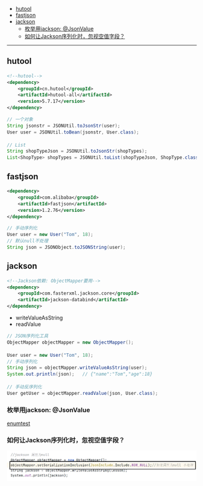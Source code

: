 - [hutool](#hutool)
- [fastjson](#fastjson)
- [jackson](#jackson)
  - [枚举用jackson: @JsonValue](#枚举用jackson-jsonvalue)
  - [如何让Jackson序列化时，忽视空值字段？](#如何让jackson序列化时忽视空值字段)


---
## hutool
```xml
<!--hutool-->
<dependency>
    <groupId>cn.hutool</groupId>
    <artifactId>hutool-all</artifactId>
    <version>5.7.17</version>
</dependency>
```

```java
// 一个对象
String jsonstr = JSONUtil.toJsonStr(user);
User user = JSONUtil.toBean(jsonstr, User.class);

// List
String shopTypeJson = JSONUtil.toJsonStr(shopTypes);
List<ShopType> shopTypes = JSONUtil.toList(shopTypeJson, ShopType.class);
```

## fastjson
```xml
<dependency>
    <groupId>com.alibaba</groupId>
    <artifactId>fastjson</artifactId>
    <version>1.2.76</version>
</dependency>
```
```java
// 手动序列化
User user = new User("Tom", 18);
// 默认null不处理
String json = JSONObject.toJSONString(user);
```

## jackson
```xml
<!--Jackson依赖: ObjectMapper要用-->
<dependency>
    <groupId>com.fasterxml.jackson.core</groupId>
    <artifactId>jackson-databind</artifactId>
</dependency>
```
- writeValueAsString
- readValue
```java
// JSON序列化工具
ObjectMapper objectMapper = new ObjectMapper();

User user = new User("Tom", 18);
// 手动序列化
String json = objectMapper.writeValueAsString(user);
System.out.println(json);   // {"name":"Tom","age":18}

// 手动反序列化
User getUser = objectMapper.readValue(json, User.class);
```

### 枚举用jackson: @JsonValue

[enumtest](../../codes/javaweb/enumtest/枚举.md#方案3枚举魔法值mp注解json前端得到的可枚举可魔法值)

### 如何让Jackson序列化时，忽视空值字段？

![alt text](../../images/image-329.png)